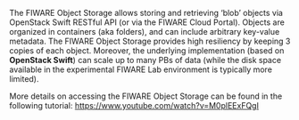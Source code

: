 The FIWARE Object Storage allows storing and retrieving ‘blob’ objects
via OpenStack Swift RESTful API (or via the FIWARE Cloud Portal).
Objects are organized in containers (aka folders), and can include
arbitrary key-value metadata. The FIWARE Object Storage provides high
resiliency by keeping 3 copies of each object. Moreover, the underlying
implementation (based on **OpenStack Swift**) can scale up to many PBs
of data (while the disk space available in the experimental FIWARE Lab
environment is typically more limited).

More details on accessing the FIWARE Object Storage can be found in the
following tutorial: https://www.youtube.com/watch?v=M0plEExFQgI

 
